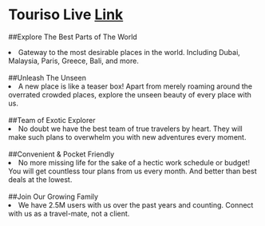 # Touriso Live [Link](https://touriso.web.app/)




##Explore The Best Parts of The World
<li>Gateway to the most desirable places in the world. Including Dubai, Malaysia, Paris, Greece, Bali, and more.</li> 
<br/>
##Unleash The Unseen 
<li>A new place is like a teaser box! Apart from merely roaming around the overrated crowded places, explore the unseen beauty of every place with us.</li> 
<br/>
##Team of Exotic Explorer
<li>No doubt we have the best team of true travelers by heart. They will make such plans to overwhelm you with new adventures every moment.</li> 
<br/>
##Convenient & Pocket Friendly
<li>No more missing life for the sake of a hectic work schedule or budget! You will get countless tour plans from us every month. And better than best deals at the lowest.</li>
<br/>
##Join Our Growing Family 
<li>We have 2.5M users with us over the past years and counting. Connect with us as a travel-mate, not a client.</li>
